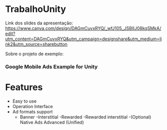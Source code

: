 # TrabalhoUnity

Link dos slides da apresentação:
https://www.canva.com/design/DAGmCuvxRYQ/_wfJ105_JSBIIJ08kqSMkA/edit?utm_content=DAGmCuvxRYQ&utm_campaign=designshare&utm_medium=link2&utm_source=sharebutton

Sobre o projeto de exemplo:
### Google Mobile Ads Example for Unity
# Features
- Easy to use
- Operation Interface
- Ad formats support
  - Banner
  -Interstitial
  -Rewarded
  -Rewarded interstitial
  -(Optional) Native Ads Advanced (Unified)
